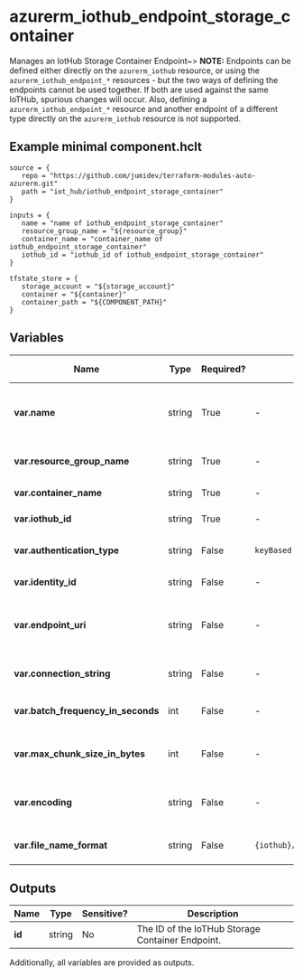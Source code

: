 # azurerm_iothub_endpoint_storage_container

Manages an IotHub Storage Container Endpoint~> **NOTE:** Endpoints can be defined either directly on the `azurerm_iothub` resource, or using the `azurerm_iothub_endpoint_*` resources - but the two ways of defining the endpoints cannot be used together. If both are used against the same IoTHub, spurious changes will occur. Also, defining a `azurerm_iothub_endpoint_*` resource and another endpoint of a different type directly on the `azurerm_iothub` resource is not supported.

## Example minimal component.hclt

```hcl
source = {
   repo = "https://github.com/jumidev/terraform-modules-auto-azurerm.git" 
   path = "iot_hub/iothub_endpoint_storage_container" 
}

inputs = {
   name = "name of iothub_endpoint_storage_container" 
   resource_group_name = "${resource_group}" 
   container_name = "container_name of iothub_endpoint_storage_container" 
   iothub_id = "iothub_id of iothub_endpoint_storage_container" 
}

tfstate_store = {
   storage_account = "${storage_account}" 
   container = "${container}" 
   container_path = "${COMPONENT_PATH}" 
}

```

## Variables

| Name | Type | Required? |  Default  |  possible values |  Description |
| ---- | ---- | --------- |  ----------- | ----------- | ----------- |
| **var.name** | string | True | -  |  -  |  The name of the endpoint. The name must be unique across endpoint types. The following names are reserved: `events`, `operationsMonitoringEvents`, `fileNotifications` and `$default`. Changing this forces a new resource to be created. | 
| **var.resource_group_name** | string | True | -  |  -  |  The name of the resource group under which the Storage Container has been created. Changing this forces a new resource to be created. | 
| **var.container_name** | string | True | -  |  -  |  The name of storage container in the storage account. | 
| **var.iothub_id** | string | True | -  |  -  |  The IoTHub ID for the endpoint. Changing this forces a new resource to be created. | 
| **var.authentication_type** | string | False | `keyBased`  |  `keyBased`, `identityBased`  |  Type used to authenticate against the storage endpoint. Possible values are `keyBased` and `identityBased`. Defaults to `keyBased`. | 
| **var.identity_id** | string | False | -  |  -  |  ID of the User Managed Identity used to authenticate against the storage endpoint. | 
| **var.endpoint_uri** | string | False | -  |  -  |  URI of the Storage Container endpoint. This corresponds to the `primary_blob_endpoint` of the parent storage account. This attribute can only be specified and is mandatory when `authentication_type` is `identityBased`. | 
| **var.connection_string** | string | False | -  |  -  |  The connection string for the endpoint. This attribute can only be specified and is mandatory when `authentication_type` is `keyBased`. | 
| **var.batch_frequency_in_seconds** | int | False | -  |  -  |  Time interval at which blobs are written to storage. Value should be between 60 and 720 seconds. Default value is 300 seconds. | 
| **var.max_chunk_size_in_bytes** | int | False | -  |  -  |  Maximum number of bytes for each blob written to storage. Value should be between 10485760(10MB) and 524288000(500MB). Default value is 314572800(300MB). | 
| **var.encoding** | string | False | -  |  -  |  Encoding that is used to serialize messages to blobs. Supported values are `Avro`, `AvroDeflate` and `JSON`. Default value is `Avro`. Changing this forces a new resource to be created. | 
| **var.file_name_format** | string | False | `{iothub}/{partition}/{YYYY}/{MM}/{DD}/{HH}/{mm}`  |  -  |  File name format for the blob. All parameters are mandatory but can be reordered. Defaults to `{iothub}/{partition}/{YYYY}/{MM}/{DD}/{HH}/{mm}`. | 



## Outputs

| Name | Type | Sensitive? | Description |
| ---- | ---- | --------- | --------- |
| **id** | string | No  | The ID of the IoTHub Storage Container Endpoint. | 

Additionally, all variables are provided as outputs.
